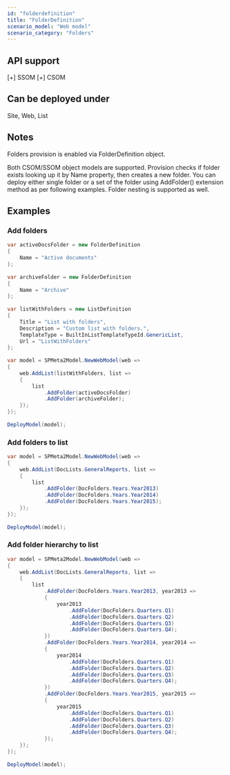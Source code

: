 ```yaml
---
id: "folderdefinition"
title: "FolderDefinition"
scenario_model: "Web model"
scenario_category: "Folders"
---
```


## API support
[+] SSOM [+] CSOM

## Can be deployed under
Site, Web, List

## Notes
Folders provision is enabled via FolderDefinition object.

Both CSOM/SSOM object models are supported. Provision checks if folder exists looking up it by Name property, then creates a new folder. You can deploy either single folder or a set of the folder using AddFolder() extension method as per following examples. Folder nesting is supported as well.

## Examples

### Add folders

```cs
var activeDocsFolder = new FolderDefinition
{
    Name = "Active documents"
};
 
var archiveFolder = new FolderDefinition
{
    Name = "Archive"
};
 
var listWithFolders = new ListDefinition
{
    Title = "List with folders",
    Description = "Custom list with folders.",
    TemplateType = BuiltInListTemplateTypeId.GenericList,
    Url = "ListWithFolders"
};
 
var model = SPMeta2Model.NewWebModel(web =>
{
    web.AddList(listWithFolders, list =>
    {
        list
            .AddFolder(activeDocsFolder)
            .AddFolder(archiveFolder);
    });
});
 
DeployModel(model);
```

### Add folders to list

```cs
var model = SPMeta2Model.NewWebModel(web =>
{
    web.AddList(DocLists.GeneralReports, list =>
    {
        list
            .AddFolder(DocFolders.Years.Year2013)
            .AddFolder(DocFolders.Years.Year2014)
            .AddFolder(DocFolders.Years.Year2015);
    });
});
 
DeployModel(model);
```

### Add folder hierarchy to list

```cs
var model = SPMeta2Model.NewWebModel(web =>
{
    web.AddList(DocLists.GeneralReports, list =>
    {
        list
            .AddFolder(DocFolders.Years.Year2013, year2013 =>
            {
                year2013
                    .AddFolder(DocFolders.Quarters.Q1)
                    .AddFolder(DocFolders.Quarters.Q2)
                    .AddFolder(DocFolders.Quarters.Q3)
                    .AddFolder(DocFolders.Quarters.Q4);
            })
            .AddFolder(DocFolders.Years.Year2014, year2014 =>
            {
                year2014
                    .AddFolder(DocFolders.Quarters.Q1)
                    .AddFolder(DocFolders.Quarters.Q2)
                    .AddFolder(DocFolders.Quarters.Q3)
                    .AddFolder(DocFolders.Quarters.Q4);
            })
            .AddFolder(DocFolders.Years.Year2015, year2015 =>
            {
                year2015
                    .AddFolder(DocFolders.Quarters.Q1)
                    .AddFolder(DocFolders.Quarters.Q2)
                    .AddFolder(DocFolders.Quarters.Q3)
                    .AddFolder(DocFolders.Quarters.Q4);
            });
    });
});
 
DeployModel(model);
```